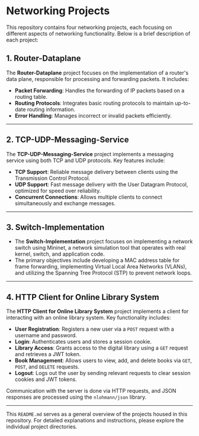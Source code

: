 # Networking Projects

This repository contains four networking projects, each focusing on different aspects of networking functionality. Below is a brief description of each project:

## 1. Router-Dataplane

The **Router-Dataplane** project focuses on the implementation of a router's data plane, responsible for processing and forwarding packets. It includes:

- **Packet Forwarding**: Handles the forwarding of IP packets based on a routing table.
- **Routing Protocols**: Integrates basic routing protocols to maintain up-to-date routing information.
- **Error Handling**: Manages incorrect or invalid packets efficiently.

---

## 2. TCP-UDP-Messaging-Service

The **TCP-UDP-Messaging-Service** project implements a messaging service using both TCP and UDP protocols. Key features include:

- **TCP Support**: Reliable message delivery between clients using the Transmission Control Protocol.
- **UDP Support**: Fast message delivery with the User Datagram Protocol, optimized for speed over reliability.
- **Concurrent Connections**: Allows multiple clients to connect simultaneously and exchange messages.

---

## 3. Switch-Implementation

- The **Switch-Implementation** project focuses on implementing a network switch using Mininet, a network simulation tool that operates with real kernel, switch, and application code.
- The primary objectives include developing a MAC address table for frame forwarding, implementing Virtual Local Area Networks (VLANs), and utilizing the Spanning Tree Protocol (STP) to prevent network loops.

---

## 4. HTTP Client for Online Library System

The **HTTP Client for Online Library System** project implements a client for interacting with an online library system. Key functionality includes:

- **User Registration**: Registers a new user via a `POST` request with a username and password.
- **Login**: Authenticates users and stores a session cookie.
- **Library Access**: Grants access to the digital library using a `GET` request and retrieves a JWT token.
- **Book Management**: Allows users to view, add, and delete books via `GET`, `POST`, and `DELETE` requests.
- **Logout**: Logs out the user by sending relevant requests to clear session cookies and JWT tokens.

Communication with the server is done via HTTP requests, and JSON responses are processed using the `nlohmann/json` library.

---

This `README.md` serves as a general overview of the projects housed in this repository. For detailed explanations and instructions, please explore the individual project directories.
